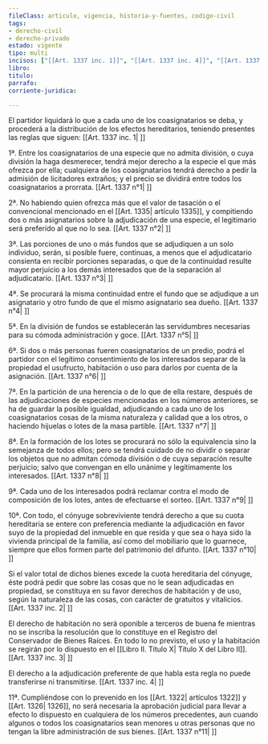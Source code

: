 ```yaml
---
fileClass: articulo, vigencia, historia-y-fuentes, codigo-civil
tags:
- derecho-civil
- derecho-privado
estado: vigente
tipo: multi
incisos: ["[[Art. 1337 inc. 1]]", "[[Art. 1337 inc. 4]]", "[[Art. 1337 inc. 3]]", "[[Art. 1337 inc. 2]]"]
libro:
titulo:
parrafo:
corriente-juridica:

---
```

El partidor liquidará lo que a cada uno de los coasignatarios se deba, y procederá a la distribución de los efectos hereditarios, teniendo presentes las reglas que siguen: [[Art. 1337 inc. 1| ]]

1ª. Entre los coasignatarios de una especie que no admita división, o cuya división la haga desmerecer, tendrá mejor derecho a la especie el que más ofrezca por ella; cualquiera de los coasignatarios tendrá derecho a pedir la admisión de licitadores extraños; y el precio se dividirá entre todos los coasignatarios a prorrata. [[Art. 1337 n°1| ]]

2ª. No habiendo quien ofrezca más que el valor de tasación o el convencional mencionado en el [[Art. 1335| artículo 1335]], y compitiendo dos o más asignatarios sobre la adjudicación de una especie, el legitimario será preferido al que no lo sea. [[Art. 1337 n°2| ]]

3ª. Las porciones de uno o más fundos que se adjudiquen a un solo individuo, serán, si posible fuere, continuas, a menos que el adjudicatario consienta en recibir porciones separadas, o que de la continuidad resulte mayor perjuicio a los demás interesados que de la separación al adjudicatario. [[Art. 1337 n°3| ]]

4ª. Se procurará la misma continuidad entre el fundo que se adjudique a un asignatario y otro fundo de que el mismo asignatario sea dueño. [[Art. 1337 n°4| ]]

5ª. En la división de fundos se establecerán las servidumbres necesarias para su cómoda administración y goce. [[Art. 1337 n°5| ]]

6ª. Si dos o más personas fueren coasignatarios de un predio, podrá el partidor con el legítimo consentimiento de los interesados separar de la propiedad el usufructo, habitación o uso para darlos por cuenta de la asignación. [[Art. 1337 n°6| ]]

7ª. En la partición de una herencia o de lo que de ella restare, después de las adjudicaciones de especies mencionadas en los números anteriores, se ha de guardar la posible igualdad, adjudicando a cada uno de los coasignatarios cosas de la misma naturaleza y calidad que a los otros, o haciendo hijuelas o lotes de la masa partible. [[Art. 1337 n°7| ]]

8ª. En la formación de los lotes se procurará no sólo la equivalencia sino la semejanza de todos ellos; pero se tendrá cuidado de no dividir o separar los objetos que no admitan cómoda división o de cuya separación resulte perjuicio; salvo que convengan en ello unánime y legítimamente los interesados. [[Art. 1337 n°8| ]]

9ª. Cada uno de los interesados podrá reclamar contra el modo de composición de los lotes, antes de efectuarse el sorteo. [[Art. 1337 n°9| ]]

10ª. Con todo, el cónyuge sobreviviente tendrá derecho a que su cuota hereditaria se entere con preferencia mediante la adjudicación en favor suyo de la propiedad del inmueble en que resida y que sea o haya sido la vivienda principal de la familia, así como del mobiliario que lo guarnece, siempre que ellos formen parte del patrimonio del difunto. [[Art. 1337 n°10| ]]

Si el valor total de dichos bienes excede la cuota hereditaria del cónyuge, éste podrá pedir que sobre las cosas que no le sean adjudicadas en propiedad, se constituya en su favor derechos de habitación y de uso, según la naturaleza de las cosas, con carácter de gratuitos y vitalicios. [[Art. 1337 inc. 2| ]]

El derecho de habitación no será oponible a terceros de buena fe mientras no se inscriba la resolución que lo constituye en el Registro del Conservador de Bienes Raíces. En todo lo no previsto, el uso y la habitación se regirán por lo dispuesto en el [[Libro II. Título X| Título X del Libro II]]. [[Art. 1337 inc. 3| ]]

El derecho a la adjudicación preferente de que habla esta regla no puede transferirse ni transmitirse. [[Art. 1337 inc. 4| ]]

11ª. Cumpliéndose con lo prevenido en los [[Art. 1322| artículos 1322]] y [[Art. 1326| 1326]], no será necesaria la aprobación judicial para llevar a efecto lo dispuesto en cualquiera de los números precedentes, aun cuando algunos o todos los coasignatarios sean menores u otras personas que no tengan la libre administración de sus bienes. [[Art. 1337 n°11| ]]